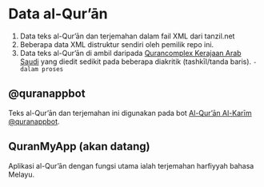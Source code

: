 # Data al-Qur’ān
1. Data teks al-Qur’ān dan terjemahan dalam fail XML dari tanzil.net
1. Beberapa data XML distruktur sendiri oleh pemilik repo ini.
1. Data teks al-Qur’ān di ambil daripada [Qurancomplex Kerajaan Arab Saudi](https://fonts.qurancomplex.gov.sa/wp02/حفص#05) yang diedit sedikit pada beberapa diakritik (tashkīl/tanda baris). `- dalam proses`

## @quranappbot
Teks al-Qur’ān dan terjemahan ini digunakan pada bot [Al-Qur’ān Al-Karīm](https://t.me/quranappbot) [@quranappbot](https://t.me/quranappbot).

## QuranMyApp (akan datang)
Aplikasi al-Qur’ān dengan fungsi utama ialah terjemahan harfiyyah bahasa Melayu.
